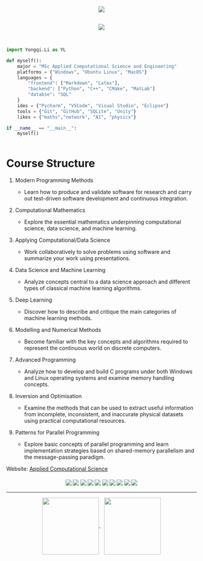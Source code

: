 <div align="center">
    <a href="https://github.com/acse-yl1922?tab=followers">
        <img src="https://img.shields.io/github/followers/acse-yl1922?colorA=1e1e28&colorB=bface6&logo=Github&style=for-the-badge" />
    </a>
    <br><br>
    <p align="center">
      <img src="https://profile-counter.glitch.me/acse-yl1922/count.svg" />
    </p>
</div><br>

<div style="width: 10px;"></div>

```Python
import Yongqi.Li as YL

def myself():
    major = "MSc Applied Computational Science and Engineering"
    platforms = {"Windows", "Ubuntu Linux", "MacOS"}
    languages = { 
        "frontend": ["Markdown", "Latex"],
        "backend": ["Python", "C++", "CMake", "MatLab"]
        "databse": "SQL"
    }
    ides = {"Pycharm", "VSCode", "Visual Studio", "Eclipse"}
    tools = {"Git", "GitHub", "SQLite", "Unity"}
    likes = {"maths","network", "AI", "physics"}

if __name__ == "__main__":
    myself()
    
``` 
# Course Structure

1. Modern Programming Methods
   - Learn how to produce and validate software for research and carry out test-driven software development and continuous integration.

2. Computational Mathematics
   - Explore the essential mathematics underpinning computational science, data science, and machine learning.

3. Applying Computational/Data Science
   - Work collaboratively to solve problems using software and summarize your work using presentations.

4. Data Science and Machine Learning
   - Analyze concepts central to a data science approach and different types of classical machine learning algorithms.

5. Deep Learning
   - Discover how to describe and critique the main categories of machine learning methods.

6. Modelling and Numerical Methods
   - Become familiar with the key concepts and algorithms required to represent the continuous world on discrete computers.

7. Advanced Programming
   - Analyze how to develop and build C programs under both Windows and Linux operating systems and examine memory handling concepts.

8. Inversion and Optimisation
   - Examine the methods that can be used to extract useful information from incomplete, inconsistent, and inaccurate physical datasets using practical computational resources.

9. Patterns for Parallel Programming
   - Explore basic concepts of parallel programming and learn implementation strategies based on shared-memory parallelism and the message-passing paradigm.

Website: [Applied Computational Science](https://www.imperial.ac.uk/study/courses/postgraduate-taught/applied-computational-science/)


<h4 align="center">
<img src="https://readme-components.vercel.app/api?component=logo&logo=python&text=false&animation=spin&fill=black&textfill=bface6&">
<img src="https://readme-components.vercel.app/api?component=logo&logo=cplusplus&text=false&animation=spin&fill=black&textfill=bface6&">
<img src="https://readme-components.vercel.app/api?component=logo&logo=latex&text=false&animation=spin&fill=black&textfill=bface6&">
<img src="https://readme-components.vercel.app/api?component=logo&logo=windows&text=false&animation=spin&fill=black&textfill=bface6&">
<img src="https://readme-components.vercel.app/api?component=logo&logo=apple&text=false&animation=spin&fill=black&textfill=bface6&">
<img src="https://readme-components.vercel.app/api?component=logo&logo=linux&text=false&animation=spin&fill=black&textfill=bface6&">
<img src="https://readme-components.vercel.app/api?component=logo&logo=pycharm&text=false&animation=spin&fill=black&textfill=bface6&">
<img src="https://readme-components.vercel.app/api?component=logo&logo=visualstudiocode&text=false&animation=spin&fill=black&textfill=bface6&">
<img src="https://readme-components.vercel.app/api?component=logo&logo=vim&text=false&animation=spin&fill=black&textfill=bface6&">
<img src="https://readme-components.vercel.app/api?component=logo&logo=unity&text=false&animation=spin&fill=black&textfill=bface6&">
    
    
<hr>

<p align="center">
  <a href="https://github.com/acse-yl1922">
    <img align="center"
         height="150em"
         src="https://github-readme-stats.vercel.app/api?username=acse-yl1922&show_icons=true&include_all_commits=true&count_private=true&theme=tokyonight&hide_border=true&bg_color=0D1117" />
  </a>
  &nbsp;&nbsp;
  <a href="https://github.com/KennardWang">
    <img align="center"
         height="150em"
         src="https://github-readme-stats.vercel.app/api/top-langs?username=acse-yl1922&show_icons=true&include_all_commits=true&count_private=true&theme=apprentice&hide_border=true&bg_color=0D1117&layout=compact"
    />
<!--   </a>
  &nbsp;&nbsp;
  <a href="https://github.com/KennardWang">
    <img align="center"
         height="150em"
         src="https://github-readme-streak-stats.herokuapp.com/?user=KennardWang&theme=black-ice&hide_border=true&stroke=0000&background=0D1117&ring=e05397&fire=e05397&currStreakLabel=e05397" />
  </a>
  &nbsp;&nbsp;
    <a href="https://github.com/KennardWang">
    <img align="center"
         height="150em"
         src="https://activity-graph.herokuapp.com/graph?username=KennardWang&custom_title=My%20Activity%20Graph!&hide_border=true&bg_color=0D1117&line=fff&point=fff&theme=github" />
  </a> -->
</p>



